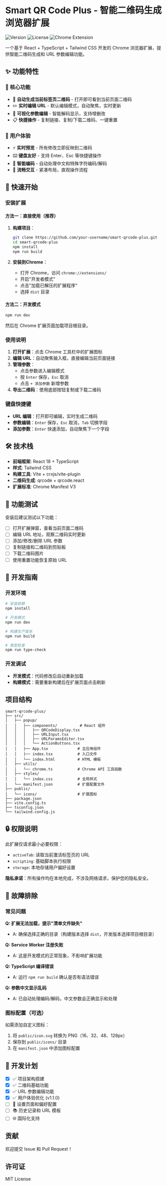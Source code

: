 # Smart QR Code Plus - 智能二维码生成浏览器扩展

![Version](https://img.shields.io/badge/version-1.1.0-blue.svg)
![License](https://img.shields.io/badge/license-MIT-green.svg)
![Chrome Extension](https://img.shields.io/badge/Chrome-Extension-red.svg)

一个基于 React + TypeScript + Tailwind CSS 开发的 Chrome 浏览器扩展，提供智能二维码生成和 URL 参数编辑功能。

## ✨ 功能特性

### 🎯 核心功能
- 🚀 **自动生成当前标签页二维码** - 打开即可看到当前页面二维码
- ✏️ **实时编辑 URL** - 默认编辑模式，自动聚焦，实时更新
- 🔧 **可视化参数编辑** - 智能解码显示，支持增删改
- 📋 **快捷操作** - 复制链接、复制/下载二维码、一键重置

### 🎨 用户体验
- ⚡ **实时预览** - 所有修改立即反映到二维码
- ⌨️ **键盘友好** - 支持 Enter、Esc 等快捷键操作
- 🔐 **智能编码** - 自动处理中文和特殊字符编码/解码
- 🎪 **流畅交互** - 紧凑布局，直观操作流程

## 🚀 快速开始

### 安装扩展

#### 方法一：直接使用（推荐）
1. **构建项目**：
   ```bash
   git clone https://github.com/your-username/smart-qrcode-plus.git
   cd smart-qrcode-plus
   npm install
   npm run build
   ```

2. **安装到Chrome**：
   - 打开 Chrome，访问 `chrome://extensions/`
   - 开启"开发者模式"
   - 点击"加载已解压的扩展程序"
   - 选择 `dist` 目录

#### 方法二：开发模式
```bash
npm run dev
```
然后在 Chrome 扩展页面加载项目根目录。

### 使用说明

1. **打开扩展**：点击 Chrome 工具栏中的扩展图标
2. **编辑 URL**：自动聚焦输入框，直接编辑当前页面链接
3. **管理参数**：
   - 点击参数进入编辑模式
   - 按 `Enter` 保存，`Esc` 取消
   - 点击 `+ 添加参数` 新增参数
4. **导出二维码**：使用底部按钮复制或下载二维码

### 键盘快捷键
- **URL 编辑**：打开即可编辑，实时生成二维码
- **参数编辑**：`Enter` 保存，`Esc` 取消，`Tab` 切换字段
- **添加参数**：`Enter` 快速添加，自动聚焦下一个字段

## 🛠 技术栈

- **前端框架**: React 18 + TypeScript
- **样式**: Tailwind CSS  
- **构建工具**: Vite + crxjs/vite-plugin
- **二维码生成**: qrcode + qrcode.react
- **扩展标准**: Chrome Manifest V3

## 📱 功能测试

安装后建议测试以下功能：
- [ ] 打开扩展弹窗，查看当前页面二维码
- [ ] 编辑 URL 地址，观察二维码实时更新
- [ ] 添加/修改/删除 URL 参数
- [ ] 复制链接和二维码到剪贴板
- [ ] 下载二维码图片
- [ ] 使用重置功能恢复原始 URL

## 🔧 开发指南

### 开发环境

```bash
# 安装依赖
npm install

# 开发模式
npm run dev

# 构建生产版本  
npm run build

# 类型检查
npm run type-check
```

### 开发调试
- **开发模式**：代码修改后自动重新加载
- **构建模式**：需要重新构建后在扩展页面点击刷新

## 项目结构

```
smart-qrcode-plus/
├── src/
│   ├── popup/
│   │   ├── components/          # React 组件
│   │   │   ├── QRCodeDisplay.tsx
│   │   │   ├── URLInput.tsx
│   │   │   ├── URLParamsEditor.tsx
│   │   │   └── ActionButtons.tsx
│   │   ├── App.tsx             # 主应用组件
│   │   ├── index.tsx           # 入口文件
│   │   └── index.html          # HTML 模板
│   ├── utils/
│   │   └── chrome.ts           # Chrome API 工具函数
│   ├── styles/
│   │   └── index.css           # 全局样式
│   └── manifest.json           # 扩展配置文件
├── public/
│   └── icons/                  # 扩展图标
├── package.json
├── vite.config.ts
├── tsconfig.json
└── tailwind.config.js
```

## 🔒 权限说明

此扩展仅请求最小必要权限：

- `activeTab`: 读取当前激活标签页的 URL
- `scripting`: 基础脚本执行权限  
- `storage`: 本地存储用户偏好设置

**隐私承诺**：所有操作均在本地完成，不涉及网络请求，保护您的隐私安全。

## 🐛 故障排除

### 常见问题

**Q: 扩展无法加载，提示"清单文件缺失"**
- A: 确保选择正确的目录（构建版本选择 `dist`，开发版本选择项目根目录）

**Q: Service Worker 注册失败**  
- A: 这是开发模式的正常现象，不影响扩展功能

**Q: TypeScript 编译错误**
- A: 运行 `npm run build` 确认是否有语法错误

**Q: 参数中文显示乱码**
- A: 已自动处理编码/解码，中文参数会正确显示和处理

### 图标配置（可选）

如需添加自定义图标：
1. 将 `public/icon.svg` 转换为 PNG（16、32、48、128px）
2. 保存到 `public/icons/` 目录
3. 在 `manifest.json` 中添加图标配置

## 🔮 开发计划

- [x] ✅ 项目架构搭建
- [x] ✅ 二维码基础功能  
- [x] ✅ URL 参数编辑功能
- [x] ✅ 用户体验优化 (v1.1.0)
- [ ] 🔄 设置页面和偏好配置
- [ ] 📚 历史记录和 URL 模板
- [ ] 🌐 国际化支持

## 贡献

欢迎提交 Issue 和 Pull Request！

## 许可证

MIT License 
